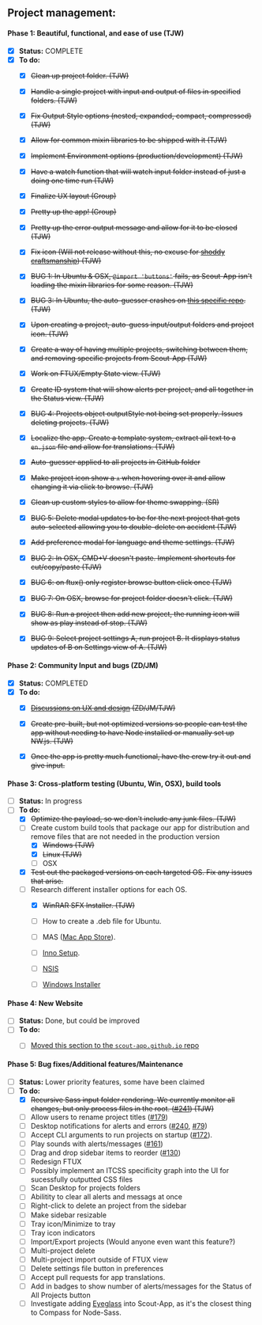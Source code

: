 ## Project management:


#### **Phase 1**: Beautiful, functional, and ease of use (TJW)

* [x] **Status:** COMPLETE
* [x] **To do:**
  * [x] ~~Clean up project folder. (TJW)~~
  * [x] ~~Handle a single project with input and output of files in specified folders. (TJW)~~
  * [x] ~~Fix Output Style options (nested, expanded, compact, compressed) (TJW)~~
  * [x] ~~Allow for common mixin libraries to be shipped with it (TJW)~~
  * [x] ~~Implement Environment options (production/development) (TJW)~~
  * [x] ~~Have a watch function that will watch input folder instead of just a doing one time run (TJW)~~
  * [x] ~~Finalize UX layout (Group)~~
  * [x] ~~Pretty up the app! (Group)~~
  * [x] ~~Pretty up the error output message and allow for it to be closed (TJW)~~
  * [x] ~~Fix icon (Will not release without this, no excuse for [shoddy craftsmanship](http://giant.gfycat.com/VigorousPointedAnteater.gif)) (TJW)~~
  * [x] ~~BUG 1: In Ubuntu & OSX, `@import 'buttons'` fails, as Scout-App isn't loading the mixin libraries for some reason. (TJW)~~
  * [x] ~~BUG 3: In Ubuntu, the auto-guesser crashes on [this specific repo](https://github.com/UniversalGUI/UniversalGUI.github.io). (TJW)~~
  * [x] ~~Upon creating a project, auto-guess input/output folders and project icon. (TJW)~~
  * [x] ~~Create a way of having multiple projects, switching between them, and removing specific projects from Scout-App (TJW)~~
  * [x] ~~Work on FTUX/Empty State view. (TJW)~~
  * [x] ~~Create ID system that will show alerts per project, and all together in the Status view. (TJW)~~
  * [x] ~~BUG 4: Projects object outputStyle not being set properly. Issues deleting projects. (TJW)~~
  * [x] ~~Localize the app. Create a template system, extract all text to a `en.json` file and allow for translations. (TJW)~~
  * [x] ~~Auto-guesser applied to all projects in GitHub folder~~
  * [x] ~~Make project icon show a `+` when hovering over it and allow changing it via click to browse. (TJW)~~
  * [x] ~~Clean up custom styles to allow for theme swapping. (SR)~~
  * [x] ~~BUG 5: Delete modal updates to be for the next project that gets auto-selected allowing you to double-delete on accident (TJW)~~
  * [x] ~~Add preference modal for language and theme settings. (TJW)~~
  * [x] ~~BUG 2: In OSX, CMD+V doesn't paste. Implement shortcuts for cut/copy/paste (TJW)~~
  * [x] ~~BUG 6: on ftux() only register browse button click once (TJW)~~
  * [x] ~~BUG 7: On OSX, browse for project folder doesn't click. (TJW)~~
  * [x] ~~BUG 8: Run a project then add new project, the running icon will show as play instead of stop. (TJW)~~
  * [x] ~~BUG 9: Select project settings A, run project B. It displays status updates of B on Settings view of A. (TJW)~~


#### **Phase 2:** Community Input and bugs (ZD/JM)

* [x] **Status:** COMPLETED
* [x] **To do:**
  * [x] ~~[Discussions on UX and design](https://github.com/scout-app/scout-app/issues/186) (ZD/JM/TJW)~~
  * [x] ~~Create pre-built, but not optimized versions so people can test the app without needing to have Node installed or manually set up NW.js. (TJW)~~
  * [x] ~~Once the app is pretty much functional, have the crew try it out and give input.~~


#### **Phase 3:** Cross-platform testing (Ubuntu, Win, OSX), build tools

* [ ] **Status:** In progress
* [ ] **To do:**
  * [x] ~~Optimize the payload, so we don't include any junk files. (TJW)~~
  * [ ] Create custom build tools that package our app for distribution and remove files that are not needed in the production version
    * [x] ~~Windows (TJW)~~
    * [x] ~~Linux (TJW)~~
    * [ ] OSX
  * [x] ~~Test out the packaged versions on each targeted OS. Fix any issues that arise.~~
  * [ ] Research different installer options for each OS.
    * [x] ~~WinRAR SFX Installer. (TJW)~~
    * [ ] How to create a .deb file for Ubuntu.
    * [ ] MAS ([Mac App Store](https://github.com/nwjs/nw.js/wiki/Mac-App-Store-(MAS)-Submission-Guideline)).
    * [ ] [Inno Setup](http://www.jrsoftware.org/isinfo.php).
    * [ ] [NSIS](http://nsis.sourceforge.net/Main_Page)
    * [ ] [Windows Installer](https://msdn.microsoft.com/en-us/library/cc185688%28VS.85%29.aspx)


#### **Phase 4:** New Website

* [ ] **Status:** Done, but could be improved
* [ ] **To do:**
  * [ ] [Moved this section to the `scout-app.github.io` repo](https://github.com/scout-app/scout-app.github.io)


#### **Phase 5:** Bug fixes/Additional features/Maintenance

* [ ] **Status:** Lower priority features, some have been claimed
* [ ] **To do:**
  * [x] ~~Recursive Sass input folder rendering. We currently monitor all changes, but only process files in the root. ([#241](https://github.com/scout-app/scout-app/issues/241)) (TJW)~~
  * [ ] Allow users to rename project titles ([#179](https://github.com/scout-app/scout-app/issues/179))
  * [ ] Desktop notifications for alerts and errors ([#240](https://github.com/scout-app/scout-app/issues/240), [#79](https://github.com/scout-app/scout-app/issues/79))
  * [ ] Accept CLI arguments to run projects on startup ([#172](https://github.com/scout-app/scout-app/issues/172)).
  * [ ] Play sounds with alerts/messages ([#161](https://github.com/scout-app/scout-app/issues/161))
  * [ ] Drag and drop sidebar items to reorder ([#130](https://github.com/scout-app/scout-app/issues/130))
  * [ ] Redesign FTUX
  * [ ] Possibly implement an ITCSS specificity graph into the UI for sucessfully outputted CSS files
  * [ ] Scan Desktop for projects folders
  * [ ] Abilitity to clear all alerts and messags at once
  * [ ] Right-click to delete an project from the sidebar
  * [ ] Make sidebar resizable
  * [ ] Tray icon/Minimize to tray
  * [ ] Tray icon indicators
  * [ ] Import/Export projects (Would anyone even want this feature?)
  * [ ] Multi-project delete
  * [ ] Multi-project import outside of FTUX view
  * [ ] Delete settings file button in preferences
  * [ ] Accept pull requests for app translations.
  * [ ] Add in badges to show number of alerts/messages for the Status of All Projects button
  * [ ] Investigate adding [Eyeglass](https://github.com/sass-eyeglass/eyeglass) into Scout-App, as it's the closest thing to Compass for Node-Sass.
